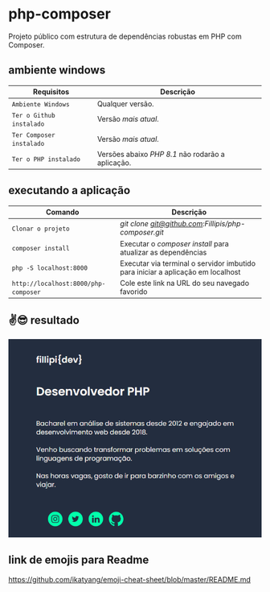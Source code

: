 # php-composer
Projeto público com estrutura de dependências robustas em PHP com Composer.

## ambiente windows
| Requisitos | Descrição |
| --- | --- |
| `Ambiente Windows` | Qualquer versão. |
| `Ter o Github instalado` | Versão *mais atual*. |
| `Ter Composer instalado` | Versão *mais atual*. |
| `Ter o PHP instalado` | Versões abaixo *PHP 8.1* não rodarão a aplicação. |

## executando a aplicação
| Comando | Descrição |
| --- | --- |
| `Clonar o projeto` | *git clone git@github.com:Fillipis/php-composer.git* |
| `composer install` | Executar o *composer install* para atualizar as dependências |
| `php -S localhost:8000` | Executar via terminal o servidor imbutido para iniciar a aplicação em localhost |
| `http://localhost:8000/php-composer` | Cole este link na URL do seu navegado favorido |

## :v::sunglasses: resultado
![Resultado do Site](https://github.com/Fillipis/php-composer/blob/master/img/site_imagem.png)

## link de emojis para Readme
https://github.com/ikatyang/emoji-cheat-sheet/blob/master/README.md